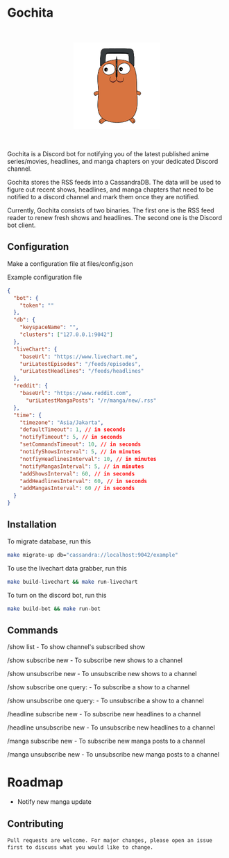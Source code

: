 # Gochita

<p align="center">
  <img src="files/images/gochita.png" alt="gochita" width="200" style="padding: 32px 0;" />
</p>

Gochita is a Discord bot for notifying you of the latest published anime series/movies, headlines, and manga chapters on your dedicated Discord channel.

Gochita stores the RSS feeds into a CassandraDB. The data will be used to figure out recent shows, headlines, and manga chapters that need to be notified to a discord channel and mark them once they are notified.

Currently, Gochita consists of two binaries. The first one is the RSS feed reader to renew fresh shows and headlines. The second one is the Discord bot client.

## Configuration

Make a configuration file at files/config.json

Example configuration file
```JSON
{
  "bot": {
    "token": ""
  },
  "db": {
    "keyspaceName": "",
    "clusters": ["127.0.0.1:9042"]
  },
  "liveChart": {
    "baseUrl": "https://www.livechart.me",
    "uriLatestEpisodes": "/feeds/episodes",
    "uriLatestHeadlines": "/feeds/headlines"
  },
  "reddit": {
    "baseUrl": "https://www.reddit.com",
	  "uriLatestMangaPosts": "/r/manga/new/.rss"
  },
  "time": {
    "timezone": "Asia/Jakarta",
    "defaultTimeout": 1, // in seconds
    "notifyTimeout": 5, // in seconds
    "setCommandsTimeout": 10, // in seconds
    "notifyShowsInterval": 5, // in minutes
    "notfiyHeadlinesInterval": 10, // in minutes
    "notifyMangasInterval": 5, // in minutes
    "addShowsInterval": 60, // in seconds
    "addHeadlinesInterval": 60, // in seconds
    "addMangasInterval": 60 // in seconds
  }
}
```

## Installation

To migrate database, run this
```bash
make migrate-up db="cassandra://localhost:9042/example"
```

To use the livechart data grabber, run this
```bash
make build-livechart && make run-livechart
```

To turn on the discord bot, run this
```bash
make build-bot && make run-bot
```

## Commands

/show list - To show channel's subscribed show

/show subscribe new - To subscribe new shows to a channel

/show unsubscribe new - To unsubscribe new shows to a channel

/show subscribe one query:<show title> - To subscribe a show to a channel

/show unsubscribe one query:<show title> - To unsubscribe a show to a channel

/headline subscribe new - To subscribe new headlines to a channel

/headline unsubscribe new - To unsubscribe new headlines to a channel

/manga subscribe new - To subscribe new manga posts to a channel

/manga unsubscribe new - To unsubscribe new manga posts to a channel

# Roadmap

- Notify new manga update

## Contributing
```
Pull requests are welcome. For major changes, please open an issue first to discuss what you would like to change.
